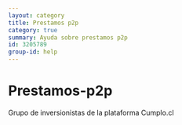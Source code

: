 ```yaml
---
layout: category
title: Prestamos p2p
category: true
summary: Ayuda sobre prestamos p2p
id: 3205789
group-id: help
---
```


# Prestamos-p2p
Grupo de inversionistas de la plataforma Cumplo.cl
